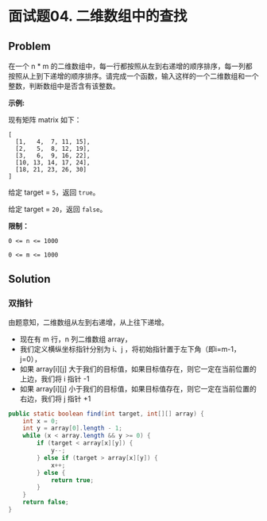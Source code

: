 # 面试题04. 二维数组中的查找

## Problem

在一个 n \* m 的二维数组中，每一行都按照从左到右递增的顺序排序，每一列都按照从上到下递增的顺序排序。请完成一个函数，输入这样的一个二维数组和一个整数，判断数组中是否含有该整数。

**示例:**

现有矩阵 matrix 如下：

```text
[
  [1,   4,  7, 11, 15],
  [2,   5,  8, 12, 19],
  [3,   6,  9, 16, 22],
  [10, 13, 14, 17, 24],
  [18, 21, 23, 26, 30]
]
```

给定 target = `5`，返回 `true`。

给定 target = `20`，返回 `false`。

**限制：**

`0 <= n <= 1000`

`0 <= m <= 1000`

## Solution

### 双指针

由题意知，二维数组从左到右递增，从上往下递增。

* 现在有 m 行，n 列二维数组 array，
* 我们定义横纵坐标指针分别为 i、j ，将初始指针置于左下角（即i=m-1，j=0），
* 如果 array\[i\]\[j\] 大于我们的目标值，如果目标值存在，则它一定在当前位置的上边，我们将 i 指针 -1
* 如果 array\[i\]\[j\] 小于我们的目标值，如果目标值存在，则它一定在当前位置的右边，我们将 j 指针 +1

```java
public static boolean find(int target, int[][] array) {
    int x = 0;
    int y = array[0].length - 1;
    while (x < array.length && y >= 0) {
        if (target < array[x][y]) {
            y--;
        } else if (target > array[x][y]) {
            x++;
        } else {
            return true;
        }
    }
    return false;
}
```

